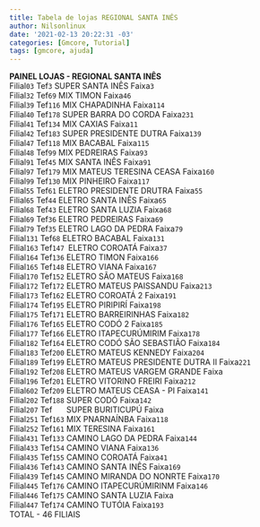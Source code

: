 ```yaml
---
title: Tabela de lojas REGIONAL SANTA INÊS
author: Nilsonlinux
date: '2021-02-13 20:22:31 -03'
categories: [Gmcore, Tutorial]
tags: [gmcore, ajuda]
---
```


**PAINEL LOJAS - REGIONAL SANTA INÊS**  
Filial`03`  Tef`3`   SUPER SANTA INÊS               Faixa`3`  
Filial`32`  Tef`69`  MIX TIMON                      Faixa`46`  
Filial`39`  Tef`116` MIX CHAPADINHA                 Faixa`114`  
Filial`40`  Tef`178` SUPER BARRA DO CORDA           Faixa`231`  
Filial`41`  Tef`134` MIX CAXIAS                     Faixa`11`  
Filial`42`  Tef`183` SUPER PRESIDENTE DUTRA         Faixa`139`  
Filial`47`  Tef`118` MIX BACABAL                    Faixa`115`  
Filial`48`  Tef`99`  MIX PEDREIRAS                  Faixa`93`  
Filial`91`  Tef`45`  MIX SANTA INÊS                 Faixa`91`  
Filial`97`  Tef`179` MIX MATEUS TERESINA CEASA      Faixa`160`  
Filial`99`  Tef`130` MIX PINHEIRO                   Faixa`117`  
Filial`55`  Tef`61`  ELETRO PRESIDENTE DRUTRA       Faixa`55`  
Filial`65`  Tef`44`  ELETRO SANTA INÊS              Faixa`65`  
Filial`68`  Tef`43`  ELETRO SANTA LUZIA             Faixa`68`  
Filial`69`  Tef`36`  ELETRO PEDREIRAS               Faixa`69`  
Filial`79`  Tef`35`  ELETRO LAGO DA PEDRA           Faixa`79`  
Filial`131` Tef`68`  ELETRO BACABAL                 Faixa`131`  
Filial`163` Tef`147 `ELETRO COROATÁ                 Faixa`37`  
Filial`164` Tef`136` ELETRO TIMON                   Faixa`166`  
Filial`165` Tef`148` ELETRO VIANA                   Faixa`167`  
Filial`170` Tef`152` ELETRO SÃO MATEUS              Faixa`168`  
Filial`172` Tef`172` ELETRO MATEUS PAISSANDU        Faixa`213`  
Filial`173` Tef`162` ELETRO COROATÁ 2               Faixa`191`  
Filial`174` Tef`195` ELETRO PIRIPIRÍ                Faixa`198`  
Filial`175` Tef`171` ELETRO BARREIRINHAS            Faixa`182`  
Filial`176` Tef`165` ELETRO CODÓ 2                  Faixa`185`  
Filial`177` Tef`166` ELETRO ITAPECURÚMIRIM          Faixa`178`  
Filial`182` Tef`164` ELETRO CODÓ SÃO SEBASTIÃO      Faixa`184`  
Filial`183` Tef`200` ELETRO MATEUS KENNEDY          Faixa`204`  
Filial`189` Tef`199` ELETRO MATEUS PRESIDENTE DUTRA II Faixa`221`  
Filial`192` Tef`208` ELETRO MATEUS VARGEM GRANDE       Faixa`   `  
Filial`196` Tef`201` ELETRO VITORINO FREIRI         Faixa`212`  
Filial`602` Tef`209` ELETRO MATEUS CEASA - PI       Faixa`141`  
Filial`202` Tef`188` SUPER CODÓ                     Faixa`142`  
Filial`207` Tef`   ` SUPER BURITICUPÚ               Faixa`   `   
Filial`251` Tef`163` MIX PNARNAÍNBA                 Faixa`118`  
Filial`252` Tef`161` MIX TERESINA                   Faixa`161`  
Filial`431` Tef`133` CAMINO LAGO DA PEDRA           Faixa`144`  
Filial`433` Tef`154` CAMINO VIANA                   Faixa`136`  
Filial`435` Tef`155` CAMINO COROATÁ                 Faixa`41`  
Filial`436` Tef`143` CAMINO SANTA INÊS              Faixa`169`  
Filial`439` Tef`145` CAMINO MIRANDA DO NONRTE       Faixa`170`  
Filial`445` Tef`176` CAMINO ITAPECURÚMIRINM         Faixa`146`  
Filial`446` Tef`175` CAMINO SANTA LUZIA             Faixa`   `  
Filial`447` Tef`174` CAMINO TUTÓIA                  Faixa`193`  
                     TOTAL - 46 FILIAIS  
                     
